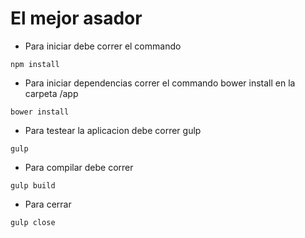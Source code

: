 # El mejor asador

- Para iniciar debe correr el commando 
```
npm install
```
- Para iniciar dependencias correr el commando bower install en la carpeta /app
```
bower install
```
- Para testear la aplicacion debe correr gulp
```
gulp
```
- Para compilar debe correr 
```
gulp build
```
- Para cerrar 
```
gulp close
```